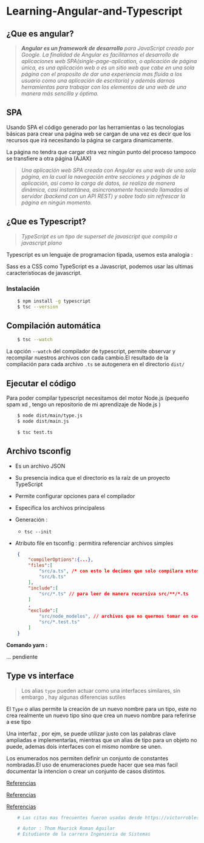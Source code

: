# **Learning-Angular-and-Typescript**

## **¿Que es angular?**

>***Angular es un framework de desarrollo** para JavaScript creado por Google. La finalidad de Angular es facilitarnos el desarrollo de aplicaciones web SPA(single-page-aplication, o aplicación de página única, es una aplicación web o es un sitio web que cabe en una sola página con el proposito de dar una experiencia mas fluida a los usuario como una aplicación de escritorio) y además darnos herramientas para trabajar con los elementos de una web de una manera más sencilla y óptima.*

## **SPA**

Usando SPA el código generado por las herramientas o las tecnologias básicas para crear una página web se cargan de una vez es decir que los recursos que irá necesitando la página se cargara dinamicamente.

La página no tendra que cargar otra vez ningún punto del proceso tampoco se transfiere a otra página (AJAX)

>*Una aplicación web SPA creada con Angular es una web de una sola página, en la cual la navegación entre secciones y páginas de la aplicación, así como la carga de datos, se realiza de manera dinámica, casi instantánea, asincronamente haciendo llamadas al servidor (backend con un API REST) y sobre todo sin refrescar la página en ningún momento.*

## **¿Que es Typescript?**

> *TypeScript es un tipo de superset de javascript que compila a javascript plano*

Typescript es un lenguaje de programacion tipada, usemos esta analogia :

Sass es a CSS como TypeScript es a Javascript, podemos usar las ultimas caracteristiocas de javascript.

### **Instalación**

```sh
    $ npm install -g typescript
    $ tsc --version
```

## **Compilación automática**

```sh
    $ tsc --watch
```

La opción `--watch` del compilador de typescript, permite observar y recompilar nuestros archivos con cada cambio.El resultado de la compilación para cada archivo `.ts` se autogenera en el directorio `dist/`

## **Ejecutar el código**

Para poder compilar typescript necesitamos del motor Node.js (pequeño spam xd , tengo un repositorio de mi aprendizaje de Node.js )

```sh
    $ node dist/main/type.js
    $ node dist/main.js
```

```sh
    $ tsc test.ts
```

## **Archivo tsconfig**

- Es un archivo JSON
- Su presencia indica que el directorio es la raíz de un proyecto TypeScript
- Permite configurar opciones para el compilador
- Especifica los archivos principaless

- Generación :
    - `tsc --init`

- Atributo file en tsconfig : permitira referenciar archivos simples

```json
    {
        "compilerOptions":{...},
        "files":[
            "src/a.ts", /* con esto le decimos que solo compilara estos archivos en la carpeta del outDir*/
            "src/b.ts"
        ],
        "include":[
            "src/*.ts" // para leer de manera recursiva src/**/*.ts
        ]
        ,
        "exclude":[
            "src/node_modelos", // archivos que no quermos tomar en cuenta en nuestro proyecto
            "src/*.test.ts"
        ]
    }
```

**Comando yarn :**

... pendiente

## **Type vs interface**

> Los alias `type` pueden actuar como una interfaces similares, sin embargo , hay algunas diferencias sutiles

El `Type` o alias permite la creación de un nuevo nombre para un tipo, este no crea realmente un nuevo tipo sino que crea un nuevo nombre para referirse a ese tipo

Una interfaz , por ejm, se puede utilizar justo con las palabras clave ampliadas e implementarlas, mientras que un alias de tipo para un objeto no puede, ademas dois interfaces con el mismo nombre se unen.

Los enumerados nos permiten definir un conjunto de constantes nombradas.El uso de enumeraciones puede hacer que sea mas facil documentar la intencion o crear un conjunto de casos distintos.

[Referencias](https://josepablosarco.wordpress.com/2015/04/23/testeo-de-apis-api-testing/)

[Referencias](https://update.angular.io/)

[Referencias](https://cli.angular.io/)

```python
    # Las citas mas frecuentes fueron usadas desde https://victorroblesweb.es y wikipedia

    # Autor : Thom Maurick Roman Aguilar
    # Estudiante de la carrera Ingenieria de Sistemas
```